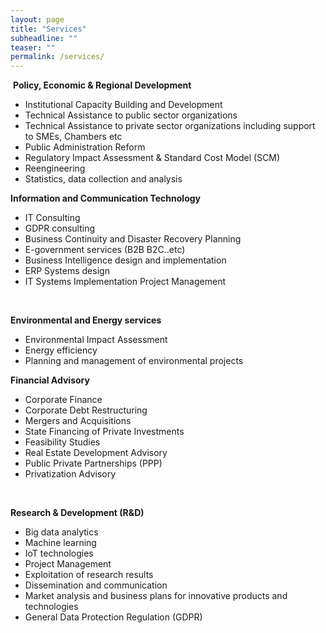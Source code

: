 ```yaml
---
layout: page
title: "Services"
subheadline: ""
teaser: ""
permalink: /services/
---
```


<p>&nbsp;<strong>Policy, Economic &amp; Regional Development</strong></p>
<ul>
<li>Institutional Capacity Building and Development</li>
<li>Technical Assistance to public sector organizations</li>
<li>Technical Assistance to private sector organizations including support to SMEs, Chambers etc</li>
<li>Public Administration Reform</li>
<li>Regulatory Impact Assessment &amp; Standard Cost Model (SCM)</li>
<li>Reengineering</li>
<li>Statistics, data collection and analysis</li>
</ul>
<p><strong>Information and Communication Technology</strong></p>
<ul>
<li>IT Consulting</li>
<li>GDPR consulting</li>
<li>Business Continuity and Disaster Recovery Planning</li>
<li>E-government services (B2B B2C..etc)</li>
<li>Business Intelligence design and implementation</li>
<li>ERP Systems design</li>
<li>IT Systems Implementation Project Management</li>
</ul>
<p>&nbsp;</p>
<p><strong>Environmental and Energy services</strong></p>
<ul>
<li>Environmental Impact Assessment</li>
<li>Energy efficiency</li>
<li>Planning and management of environmental projects</li>
</ul>
<p><strong>Financial Advisory</strong></p>
<ul>
<li>Corporate Finance</li>
<li>Corporate Debt Restructuring</li>
<li>Mergers and Acquisitions</li>
<li>State Financing of Private Investments</li>
<li>Feasibility Studies</li>
<li>Real Estate Development Advisory</li>
<li>Public Private Partnerships (PPP)</li>
<li>Privatization Advisory</li>
</ul>
<p>&nbsp;</p>
<p><strong>Research &amp; Development (R&amp;D)</strong></p>
<ul>
<li>Big data analytics</li>
<li>Machine learning</li>
<li>IoT technologies</li>
<li>Project Management</li>
<li>Exploitation of research results</li>
<li>Dissemination and communication</li>
<li>Market analysis and business plans for innovative products and technologies</li>
<li>General Data Protection Regulation (GDPR)</li>
</ul>
